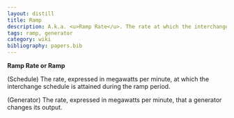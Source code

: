 ```yaml
---
layout: distill
title: Ramp
description: A.k.a. <u>Ramp Rate</u>. The rate at which the interchange schedule or generator output is attained.
tags: ramp, generator
category: wiki
bibliography: papers.bib
---
```


**Ramp Rate or Ramp** <d-cite key="nerc2024glossary"></d-cite>

(Schedule) The rate, expressed in megawatts per minute, at which the interchange schedule is attained during the ramp period.

(Generator) The rate, expressed in megawatts per minute, that a generator changes its output.
